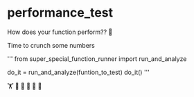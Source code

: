 # performance_test

How does your function perform?? 🤔

Time to crunch some numbers

'''
from super_special_function_runner import run_and_analyze

do_it = run_and_analyze(funtion_to_test)
do_it()
'''

 🏋️  🔢  🔧  🐍  💃  🕺 

